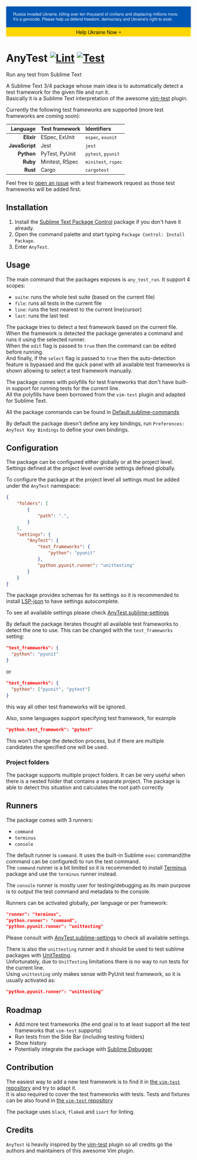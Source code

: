 <!-- markdownlint-disable -->
[![Stand With Ukraine](https://raw.githubusercontent.com/vshymanskyy/StandWithUkraine/main/banner2-direct.svg)](https://stand-with-ukraine.pp.ua)

# AnyTest [![Lint](https://github.com/timfjord/AnyTest/actions/workflows/lint.yml/badge.svg)](https://github.com/timfjord/AnyTest/actions/workflows/lint.yml) [![Test](https://github.com/timfjord/AnyTest/actions/workflows/test.yml/badge.svg)](https://github.com/timfjord/AnyTest/actions/workflows/test.yml)
<!-- markdownlint-enable -->
Run any test from Sublime Text

A Sublime Text 3/4 package whose main idea is to automatically detect a test framework for the given file and run it.  
Basically it is a Sublime Text interpretation of the awesome [vim-test](https://github.com/vim-test/vim-test) plugin.

Currently the following test frameworks are supported (more test frameworks are coming soon):

|       Language | Test framework  | Identifiers         |
| -------------: | :-------------- | :------------------ |
|     **Elixir** | ESpec, ExUnit   | `espec`, `exunit`   |
| **JavaScript** | Jest            | `jest`              |
|     **Python** | PyTest, PyUnit  | `pytest`, `pyunit`  |
|       **Ruby** | Minitest, RSpec | `minitest`, `rspec` |
|       **Rust** | Cargo           | `cargotest`         |

Feel free to [open an issue](https://github.com/timfjord/AnyTest/issues/new) with a test framework request as those test frameworks will be added first.

## Installation

1. Install the [Sublime Text Package Control](https://packagecontrol.io/) package if you don't have it already.
2. Open the command palette and start typing `Package Control: Install Package`.
3. Enter `AnyTest`.

## Usage

The main command that the packages exposes is `any_test_run`. It support 4 scopes:

- `suite`: runs the whole test suite (based on the current file)
- `file`: runs all tests in the current file
- `line`: runs the test nearest to the current line(cursor)
- `last`: runs the last test

The package tries to detect a test framework based on the current file.
When the framework is detected the package generates a command and runs it using the selected runner.  
When the `edit` flag is passed to `true` then the command can be edited before running.  
And finally, if the `select` flag is passed to `true` then the auto-detection feature is bypassed
and the quick panel with all available test frameworks is shown allowing to select a test framework manually.

The package comes with polyfills for test frameworks that don't have  built-in support for running tests for the current line.  
All the polyfills have been borrowed from the `vim-test` plugin and adapted for Sublime Text.

All the package commands can be found in [Default.sublime-commands](https://github.com/timfjord/AnyTest/blob/main/Default.sublime-commands)

By default the package doesn't define any key bindings, run `Preferences: AnyTest Key Bindings` to define your own bindings.

## Configuration

The package can be configured either globally or at the project level.
Settings defined at the project level override settings defined globally.

To configure the package at the project level all settings must be added under the `AnyTest` namespace:

```json
{
    "folders": [
        {
            "path": ".",
        }
    ],
    "settings": {
        "AnyTest": {
            "test_frameworks": {
                "python": "pyunit"
            },
            "python.pyunit.runner": "unittesting"
        }
    }
}
```

The package provides schemas for its settings so it is recommended to install [LSP-json](https://github.com/sublimelsp/LSP-json) to have settings autocomplete.

To see all available settings please check [AnyTest.sublime-settings](https://github.com/timfjord/AnyTest/blob/main/AnyTest.sublime-settings)

By default the package iterates thought all available test frameworks to detect the one to use.
This can be changed with the `test_frameworks` setting:

```json
"test_frameworks": {
  "python": "pyunit"
}
```

or

```json
"test_frameworks": {
  "python": ["pyunit", "pytest"]
}
```

this way all other test frameworks will be ignored.

Also, some languages support specifying test framework, for example

```json
"python.test_framework": "pytest"
```

This won't change the detection process, but if there are multiple candidates the specified one will be used.

### Project folders

The package supports multiple project folders. It can be very useful when there is a nested folder
that contains a separate project. The package is able to detect this situation and calculates the root path correctly

## Runners

The package comes with 3 runners:

- `command`
- `terminus`
- `console`

The default runner is `command`. It uses the built-in Sublime `exec` command(the command can be configured) to run the test command.  
The `command` runner is a bit limited so it is recommended to install [Terminus](https://github.com/randy3k/Terminus) package and use the `terminus` runner instead.

The `console` runner is mostly user for testing/debugging as its main purpose is to output the test command and metadata to the console.

Runners can be activated globally, per language or per framework:

```json
"runner": "terminus",
"python.runner": "command",
"python.pyunit.runner": "unittesting"
```

Please consult with [AnyTest.sublime-settings](https://github.com/timfjord/AnyTest/blob/main/AnyTest.sublime-settings) to check all available settings.

There is also the `unittesting` runner and it should be used to test sublime packages with [UnitTesting](https://github.com/SublimeText/UnitTesting).  
Unfortunately, due to `UnitTesting` limitations there is no way to run tests for the current line.  
Using `unittesting` only makes sense with PyUnit test framework, so it is usually activated as:

```json
"python.pyunit.runner": "unittesting"
```

## Roadmap

- Add more test frameworks (the end goal is to at least support all the test frameworks that `vim-test` supports)
- Run tests from the Side Bar (including testing folders)
- Show history
- Potentially integrate the package with [Sublime Debugger](https://github.com/daveleroy/sublime_debugger)

## Contribution

The easiest way to add a new test framework is to find it in [the `vim-test` repository](https://github.com/vim-test/vim-test/tree/master/autoload/test) and try to adapt it.  
It is also required to cover the test frameworks with tests. Tests and fixtures can be also found in [the `vim-test` repository](https://github.com/vim-test/vim-test/tree/master/spec)

The package uses `black`, `flake8` and `isort` for linting.

## Credits

`AnyTest` is heavily inspired by the [vim-test](https://github.com/vim-test/vim-test) plugin so all credits go the authors and maintainers of this awesome Vim plugin.
